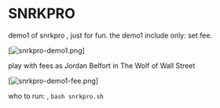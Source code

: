 # SNRKPRO
demo1 of snrkpro , just for fun.
the demo1 include only: set fee.

[![snrkpro-demo1.png](https://i.postimg.cc/KYtvP6Q2/snrkpro-demo1.png)]

play with fees as Jordan Belfort in The Wolf of Wall Street

[![snrkpro-demo1-fee.png](https://i.postimg.cc/t4pj0sNL/snrkpro-demo1-fee.png)]


who to run: , `bash snrkpro.sh`
